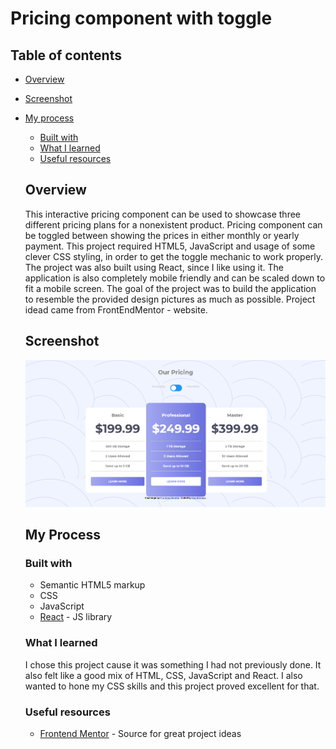 # Pricing component with toggle

## Table of contents

- [Overview](#overview)
- [Screenshot](#screenshot)
- [My process](#my-process)
  - [Built with](#built-with)
  - [What I learned](#what-i-learned)
  - [Useful resources](#useful-resources)

  ## Overview

  This interactive pricing component can be used to showcase three different pricing plans for a nonexistent product. Pricing component can be toggled between showing the prices in either monthly or yearly payment. This project required HTML5, JavaScript and usage of some clever CSS styling, in order to get the toggle mechanic to work properly. The project was also built using React, since I like using it. The application is also completely mobile friendly and can be scaled down to fit a mobile screen. The goal of the project was to build the application to resemble the provided design pictures as much as possible. Project idead came from FrontEndMentor - website.

  ## Screenshot

  ![Preview for the Pricing component](./public/pricing.PNG)

  ## My Process

  ### Built with

  - Semantic HTML5 markup
  - CSS
  - JavaScript
  - [React](https://reactjs.org/) - JS library

  ### What I learned

  I chose this project cause it was something I had not previously done. It also felt like a good mix of HTML, CSS, JavaScript and React. I also wanted to hone my CSS skills and this project proved excellent for that.

  ### Useful resources

  - [Frontend Mentor](https://www.frontendmentor.io/) - Source for great project ideas